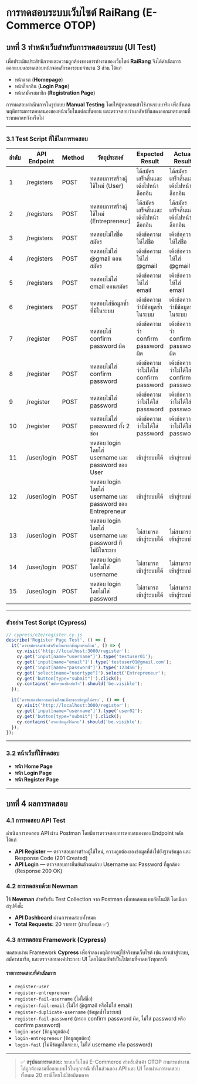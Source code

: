 # การทดสอบระบบเว็บไซต์ RaiRang (E-Commerce OTOP)

## บทที่ 3 ทำหน้าเว็บสำหรับการทดสอบระบบ (UI Test)

เพื่อประเมินประสิทธิภาพและความถูกต้องของการทำงานของเว็บไซต์ **RaiRang** จึงได้ดำเนินการออกแบบและทดสอบหน้าจอหลักของระบบจำนวน 3 ส่วน ได้แก่

* หน้าแรก (**Homepage**)
* หน้าล็อกอิน (**Login Page**)
* หน้าสมัครสมาชิก (**Registration Page**)

การทดสอบดำเนินการในรูปแบบ **Manual Testing** โดยให้ผู้ทดสอบเข้าใช้งานระบบจริง เพื่อสังเกตพฤติกรรมการตอบสนองของหน้าเว็บในแต่ละขั้นตอน และตรวจสอบว่าผลลัพธ์ที่แสดงออกมาตรงตามที่ระบบคาดหวังหรือไม่

---

### 3.1 Test Script ที่ใช้ในการทดสอบ

| ลำดับ | API Endpoint | Method | วัตถุประสงค์                                              | Expected Result                          | Actual Result                            | สถานะ |
| ----- | ------------ | ------ | --------------------------------------------------------- | ---------------------------------------- | ---------------------------------------- | ----- |
| 1     | /registers   | POST   | ทดสอบการสร้างผู้ใช้ใหม่ (User)                            | ได้สมัครเสร็จสิ้นและเด้งไปหน้าล็อกอิน    | ได้สมัครเสร็จสิ้นและเด้งไปหน้าล็อกอิน    | ✅     |
| 2     | /registers   | POST   | ทดสอบการสร้างผู้ใช้ใหม่ (Entrepreneur)                    | ได้สมัครเสร็จสิ้นและเด้งไปหน้าล็อกอิน    | ได้สมัครเสร็จสิ้นและเด้งไปหน้าล็อกอิน    | ✅     |
| 3     | /registers   | POST   | ทดสอบไม่ใส่ชื่อสมัคร                                      | เด้งข้อความให้ใส่ชื่อ                    | เด้งข้อความให้ใส่ชื่อ                    | ✅     |
| 4     | /registers   | POST   | ทดสอบไม่ใส่ @gmail ตอนสมัคร                               | เด้งข้อความให้ใส่ @gmail                 | เด้งข้อความให้ใส่ @gmail                 | ✅     |
| 5     | /registers   | POST   | ทดสอบไม่ใส่ email ตอนสมัคร                                | เด้งข้อความให้ใส่ email                  | เด้งข้อความให้ใส่ email                  | ✅     |
| 6     | /registers   | POST   | ทดสอบใส่ข้อมูลซ้ำที่มีในระบบ                              | เด้งข้อความว่ามีข้อมูลซ้ำในระบบ          | เด้งข้อความว่ามีข้อมูลซ้ำในระบบ          | ✅     |
| 7     | /register    | POST   | ทดสอบใส่ confirm password ผิด                             | เด้งข้อความว่า confirm password ผิด      | เด้งข้อความว่า confirm password ผิด      | ✅     |
| 8     | /register    | POST   | ทดสอบไม่ใส่ confirm password                              | เด้งข้อความว่าไม่ได้ใส่ confirm password | เด้งข้อความว่าไม่ได้ใส่ confirm password | ✅     |
| 9     | /register    | POST   | ทดสอบไม่ใส่ password                                      | เด้งข้อความว่าไม่ได้ใส่ password         | เด้งข้อความว่าไม่ได้ใส่ password         | ✅     |
| 10    | /register    | POST   | ทดสอบไม่ใส่ password ทั้ง 2 ช่อง                          | เด้งข้อความว่าไม่ได้ใส่ password         | เด้งข้อความว่าไม่ได้ใส่ password         | ✅     |
| 11    | /user/login  | POST   | ทดสอบ login โดยใส่ username และ password ของ User         | เข้าสู่ระบบได้                           | เข้าสู่ระบบได้                           | ✅     |
| 12    | /user/login  | POST   | ทดสอบ login โดยใส่ username และ password ของ Entrepreneur | เข้าสู่ระบบได้                           | เข้าสู่ระบบได้                           | ✅     |
| 13    | /user/login  | POST   | ทดสอบ login โดยใส่ username และ password ที่ไม่มีในระบบ   | ไม่สามารถเข้าสู่ระบบได้                  | ไม่สามารถเข้าสู่ระบบได้                  | ✅     |
| 14    | /user/login  | POST   | ทดสอบ login โดยไม่ใส่ username                            | ไม่สามารถเข้าสู่ระบบได้                  | ไม่สามารถเข้าสู่ระบบได้                  | ✅     |
| 15    | /user/login  | POST   | ทดสอบ login โดยไม่ใส่ password                            | ไม่สามารถเข้าสู่ระบบได้                  | ไม่สามารถเข้าสู่ระบบได้                  | ✅     |

---

### ตัวอย่าง Test Script (Cypress)

```js
// cypress/e2e/register.cy.js
describe('Register Page Test', () => {
  it('ควรสมัครสมาชิกสำเร็จเมื่อกรอกข้อมูลครบถ้วน', () => {
    cy.visit('http://localhost:3000/register');
    cy.get('input[name="username"]').type('testuser01');
    cy.get('input[name="email"]').type('testuser01@gmail.com');
    cy.get('input[name="password"]').type('123456');
    cy.get('select[name="usertype"]').select('Entrepreneur');
    cy.get('button[type="submit"]').click();
    cy.contains('สมัครสมาชิกสำเร็จ').should('be.visible');
  });

  it('ควรแสดงข้อความแจ้งเตือนเมื่อกรอกข้อมูลไม่ครบ', () => {
    cy.visit('http://localhost:3000/register');
    cy.get('input[name="username"]').type('user02');
    cy.get('button[type="submit"]').click();
    cy.contains('กรอกข้อมูลให้ครบ').should('be.visible');
  });
});
```

---

### 3.2 หน้าเว็บที่ใช้ทดสอบ

* **หน้า Home Page**
* **หน้า Login Page**
* **หน้า Register Page**

---

## บทที่ 4 ผลการทดสอบ

### 4.1 การทดสอบ API Test

ดำเนินการทดสอบ API ผ่าน Postman โดยมีการตรวจสอบการตอบสนองของ Endpoint หลัก ได้แก่

* **API Register** — ตรวจสอบการสร้างผู้ใช้ใหม่, ความถูกต้องของข้อมูลที่ส่งไปยังฐานข้อมูล และ Response Code (201 Created)
* **API Login** — ตรวจสอบการยืนยันตัวตนด้วย Username และ Password ที่ถูกต้อง (Response 200 OK)

### 4.2 การทดสอบด้วย Newman

ใช้ **Newman** สำหรับรัน Test Collection จาก Postman เพื่อทดสอบแบบอัตโนมัติ โดยมีผลสรุปดังนี้:

* **API Dashboard** ผ่านการทดสอบทั้งหมด
* **Total Requests:** 20 รายการ (ผ่านทั้งหมด ✅)

### 4.3 การทดสอบ Framework (Cypress)

ทดสอบผ่าน Framework **Cypress** เพื่อจำลองพฤติกรรมผู้ใช้จริงบนเว็บไซต์ เช่น การเข้าสู่ระบบ, สมัครสมาชิก, และตรวจสอบองค์ประกอบ UI โดยได้ผลลัพธ์เป็นไปตามที่คาดหวังทุกกรณี

#### รายการทดสอบที่ดำเนินการ

* `register-user`
* `register-entrepreneur`
* `register-fail-username` (ไม่ใส่ชื่อ)
* `register-fail-email` (ไม่ใส่ @gmail หรือไม่ใส่ email)
* `register-duplicate-username` (ข้อมูลซ้ำในระบบ)
* `register-fail-password` (กรอก confirm password ผิด, ไม่ใส่ password หรือ confirm password)
* `login-user` (ข้อมูลถูกต้อง)
* `login-entrepreneur` (ข้อมูลถูกต้อง)
* `login-fail` (ไม่มีข้อมูลในระบบ, ไม่ใส่ username หรือ password)

---

> ✅ **สรุปผลการทดสอบ:**
> ระบบเว็บไซต์ E-Commerce สำหรับสินค้า OTOP สามารถทำงานได้ถูกต้องตามที่ออกแบบไว้ในทุกกรณี ทั้งในส่วนของ API และ UI โดยผ่านการทดสอบทั้งหมด 20 กรณีโดยไม่มีข้อผิดพลาด
